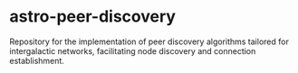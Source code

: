 # astro-peer-discovery
Repository for the implementation of peer discovery algorithms tailored for intergalactic networks, facilitating node discovery and connection establishment.
